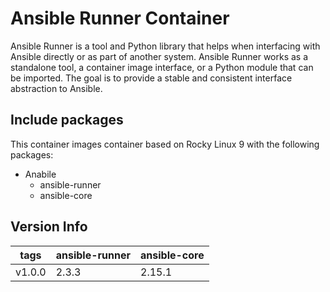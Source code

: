 # Ansible Runner Container

Ansible Runner is a tool and Python library that helps when interfacing with Ansible directly or as part of another system. Ansible Runner works as a standalone tool, a container image interface, or a Python module that can be imported. The goal is to provide a stable and consistent interface abstraction to Ansible.

## Include packages

This container images container based on Rocky Linux 9 with the following packages:

- Anabile
  - ansible-runner
  - ansible-core

## Version Info

| tags | ansible-runner | ansible-core |
| ---- | -------------- | ------------ |
| v1.0.0 | 2.3.3 | 2.15.1 |
